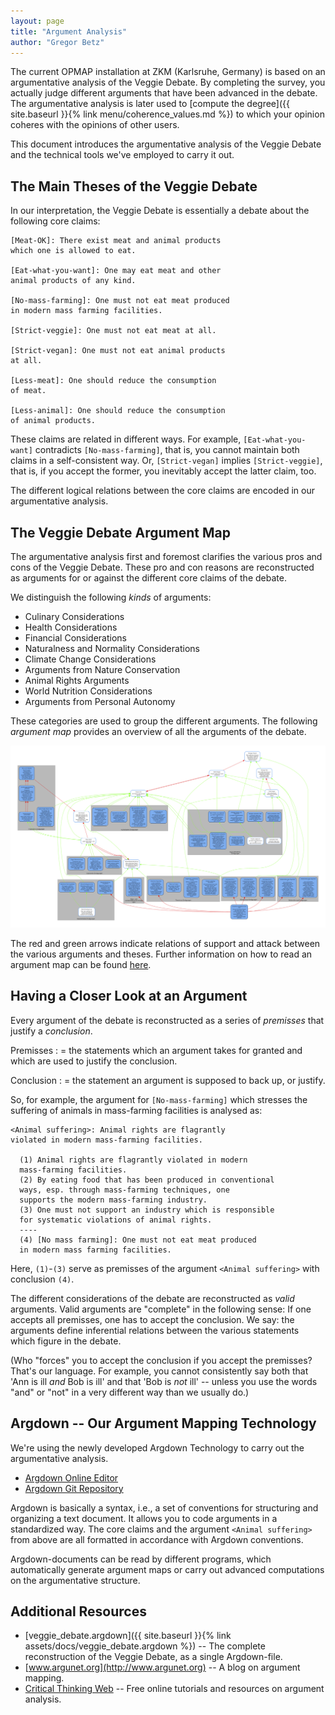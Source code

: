```yaml
---
layout: page
title: "Argument Analysis"
author: "Gregor Betz"
---
```


<!--
 This chapter on argument analysis is part of the OPMAP-ZKM documentation
 Gregor Betz
 -->


The current OPMAP installation at ZKM (Karlsruhe, Germany) is based on an argumentative analysis of the Veggie Debate. By completing the survey<!-- TODO: (/menu/survey_chapter)-->, you actually judge different arguments that have been advanced in the debate. The argumentative analysis is later used to [compute the degree]({{ site.baseurl }}{% link menu/coherence_values.md %}) to which your opinion coheres with the opinions of other users.

This document introduces the argumentative analysis of the Veggie Debate and the technical tools we've employed to carry it out.

## The Main Theses of the Veggie Debate

In our interpretation, the Veggie Debate is essentially a debate about the following core claims:

```
[Meat-OK]: There exist meat and animal products
which one is allowed to eat.

[Eat-what-you-want]: One may eat meat and other
animal products of any kind.

[No-mass-farming]: One must not eat meat produced
in modern mass farming facilities.

[Strict-veggie]: One must not eat meat at all.

[Strict-vegan]: One must not eat animal products
at all.

[Less-meat]: One should reduce the consumption
of meat.

[Less-animal]: One should reduce the consumption
of animal products.
```

These claims are related in different ways. For example, `[Eat-what-you-want]` contradicts `[No-mass-farming]`, that is, you cannot maintain both claims in a self-consistent way. Or, `[Strict-vegan]` implies `[Strict-veggie]`, that is, if you accept the former, you inevitably accept the latter claim, too.

The different logical relations between the core claims are encoded in our argumentative analysis.


## The Veggie Debate Argument Map

The argumentative analysis first and foremost clarifies the various pros and cons of the Veggie Debate. These pro and con reasons are reconstructed as arguments for or against the different core claims of the debate.

We distinguish the following *kinds* of arguments:

- Culinary Considerations
- Health Considerations
- Financial Considerations
- Naturalness and Normality Considerations
- Climate Change Considerations
- Arguments from Nature Conservation  
- Animal Rights Arguments
- World Nutrition Considerations
- Arguments from Personal Autonomy

These categories are used to group the different arguments. The following *argument map* provides an overview of all the arguments of the debate.

<!--Maybe we use a slide show, here, or an animated GIF?-->
![Veggie Debate Argument Map](menu/images/veggie_debate.png)

The red and green arrows indicate relations of support and attack between the various arguments and theses. Further information on how to read an argument map can be found [here](http://www.argunet.org/2013/04/03/so-what-exactly-is-an-argument-map/).


## Having a Closer Look at an Argument

Every argument of the debate is reconstructed as a series of *premisses* that justify a *conclusion*.

Premisses
:	= the statements which an argument takes for granted and which are used to justify the conclusion.

Conclusion
:	= the statement an argument is supposed to back up, or justify.

So, for example, the argument for `[No-mass-farming]` which stresses the suffering of animals in mass-farming facilities is analysed as:

```
<Animal suffering>: Animal rights are flagrantly
violated in modern mass-farming facilities.

  (1) Animal rights are flagrantly violated in modern
  mass-farming facilities.
  (2) By eating food that has been produced in conventional
  ways, esp. through mass-farming techniques, one
  supports the modern mass-farming industry.
  (3) One must not support an industry which is responsible
  for systematic violations of animal rights.
  ----
  (4) [No mass farming]: One must not eat meat produced
  in modern mass farming facilities.
```

Here, `(1)`-`(3)` serve as premisses of the argument `<Animal suffering>` with conclusion `(4)`.

The different considerations of the debate are reconstructed as *valid* arguments. Valid arguments are "complete" in the following sense: If one accepts all premisses, one has to accept the conclusion. We say: the arguments define inferential relations between the various statements which figure in the debate.

(Who "forces" you to accept the conclusion if you accept the premisses? That's our language. For example, you cannot consistently say both that 'Ann is ill *and* Bob is ill' and that 'Bob is *not* ill' -- unless you use the words "and" or "not" in a very different way than we usually do.)



## Argdown -- Our Argument Mapping Technology

We're using the newly developed Argdown Technology to carry out the argumentative analysis.

- [Argdown Online Editor](http://christianvoigt.github.io/argdown/)
- [Argdown Git Repository](https://github.com/christianvoigt/argdown/)

Argdown is basically a syntax, i.e., a set of conventions for structuring and organizing a text document. It allows you to code arguments in a standardized way. The core claims and the argument `<Animal suffering>` from above are all formatted in accordance with Argdown conventions.

Argdown-documents can be read by different programs, which automatically generate argument maps or carry out advanced computations on the argumentative structure.


## Additional Resources

- [veggie_debate.argdown]({{ site.baseurl }}{% link assets/docs/veggie_debate.argdown %}) -- The complete reconstruction of the Veggie Debate, as a single Argdown-file.
- [www.argunet.org](http://www.argunet.org) -- A blog on argument mapping.
- [Critical Thinking Web](http://philosophy.hku.hk/think/) -- Free online tutorials and resources on argument analysis.
